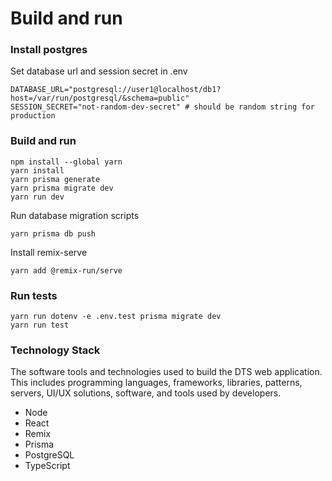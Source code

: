 # Build and run

### Install postgres
Set database url and session secret in .env
```
DATABASE_URL="postgresql://user1@localhost/db1?host=/var/run/postgresql/&schema=public"
SESSION_SECRET="not-random-dev-secret" # should be random string for production
```

### Build and run
```
npm install --global yarn
yarn install
yarn prisma generate
yarn prisma migrate dev
yarn run dev
```

Run database migration scripts
```
yarn prisma db push
```

Install remix-serve
```
yarn add @remix-run/serve
```

### Run tests
```
yarn run dotenv -e .env.test prisma migrate dev
yarn run test
```

### Technology Stack

The software tools and technologies used to build the DTS web application. This includes programming languages, frameworks, libraries, patterns, servers, UI/UX solutions, software, and tools used by developers.

* Node
* React
* Remix
* Prisma
* PostgreSQL
* TypeScript
